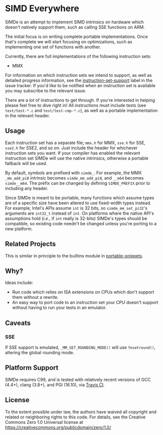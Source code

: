 # SIMD Everywhere

SIMDe is an attempt to implement SIMD intrinsics on hardware which
doesn't natively support them, such as calling SSE functions on ARM.

The initial focus is on writing complete portable implementations.
Once that's complete we will start focusing on optimizations, such as
implementing one set of functions with another.

Currently, there are full implementations of the following instruction
sets:

 * MMX

For information on which instruction sets we intend to support, as
well as detailed progress information, see the
[instruction-set-support](https://github.com/nemequ/simde/issues?q=is%3Aissue+is%3Aopen+label%3Ainstruction-set-support+sort%3Aupdated-desc)
label in the issue tracker.  If you'd like to be notified when an
instruction set is available you may subscribe to the relevant issue.

There are a *lot* of instructions to get through.  If you're
interested in helping please feel free to dive right in!  All
instructions must include tests (see `test/test-*.c` and
`test/test-cmp-*.c`), as well as a portable implementation in the
relevant header.

## Usage

Each instruction set has a separate file; `mmx.h` for MMX, `sse.h` for
SSE, `sse2.h` for SSE2, and so on.  Just include the header for
whichever instruction sets you want.  If your compiler has enabled the
relevant instruction set SIMDe will use the native intrinsics,
otherwise a portable fallback will be used.

By default, symbols are prefixed with `simde_`.  For example, the MMX
`_mm_add_pi8` intrinsic becomes `simde_mm_add_pi8`, and `__m64`
becomes `simde__m64`.  The prefix can be changed by defining
`SIMDE_PREFIX` prior to including any header.

Since SIMDe is meant to be portable, many functions which assume types
are of a specific size have been altered to use fixed-width types
instead.  For example, Intel's APIs assume `int` is 32 bits, so
`simde_mm_set_pi32`'s arguments are `int32_t` instead of `int`.  On
platforms where the native API's assumptions hold (*i.e.*, if `int`
really is 32-bits) SIMDe's types should be compatible, so existing
code needn't be changed unless you're porting to a new platform.

## Related Projects

This is similar in principle to the builtins module in
[portable-snippets](https://github.com/nemequ/portable-snippets).

## Why?

Ideas include:

 * Run code which relies on ISA extensions on CPUs which don't support
   them without a rewrite.
 * An easy way to port code to an instruction set your CPU doesn't
   support without having to run your tests in an emulator.

## Caveats

### SSE

If SSE support is emulated, `_MM_SET_ROUNDING_MODE()` will use
`fesetround()`, altering the global rounding mode.

## Platform Support

SIMDe requires C99, and is tested with relatively recent versions of
GCC (4.4+), clang (3.8+), and PGI (16.10), via [Travis
CI](https://travis-ci.org/nemequ/simde).

## License

To the extent possible under law, the authors have waived all
copyright and related or neighboring rights to this code.  For
details, see the Creative Commons Zero 1.0 Universal license at
https://creativecommons.org/publicdomain/zero/1.0/
